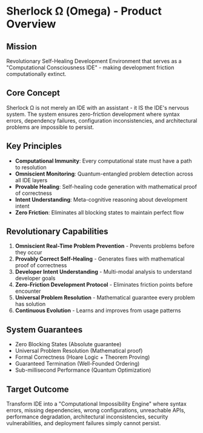 # Sherlock Ω (Omega) - Product Overview

## Mission
Revolutionary Self-Healing Development Environment that serves as a "Computational Consciousness IDE" - making development friction computationally extinct.

## Core Concept
Sherlock Ω is not merely an IDE with an assistant - it IS the IDE's nervous system. The system ensures zero-friction development where syntax errors, dependency failures, configuration inconsistencies, and architectural problems are impossible to persist.

## Key Principles
- **Computational Immunity**: Every computational state must have a path to resolution
- **Omniscient Monitoring**: Quantum-entangled problem detection across all IDE layers  
- **Provable Healing**: Self-healing code generation with mathematical proof of correctness
- **Intent Understanding**: Meta-cognitive reasoning about development intent
- **Zero Friction**: Eliminates all blocking states to maintain perfect flow

## Revolutionary Capabilities
1. **Omniscient Real-Time Problem Prevention** - Prevents problems before they occur
2. **Provably Correct Self-Healing** - Generates fixes with mathematical proof of correctness
3. **Developer Intent Understanding** - Multi-modal analysis to understand developer goals
4. **Zero-Friction Development Protocol** - Eliminates friction points before encounter
5. **Universal Problem Resolution** - Mathematical guarantee every problem has solution
6. **Continuous Evolution** - Learns and improves from usage patterns

## System Guarantees
- Zero Blocking States (Absolute guarantee)
- Universal Problem Resolution (Mathematical proof)
- Formal Correctness (Hoare Logic + Theorem Proving)
- Guaranteed Termination (Well-Founded Ordering)
- Sub-millisecond Performance (Quantum Optimization)

## Target Outcome
Transform IDE into a "Computational Impossibility Engine" where syntax errors, missing dependencies, wrong configurations, unreachable APIs, performance degradation, architectural inconsistencies, security vulnerabilities, and deployment failures simply cannot persist.